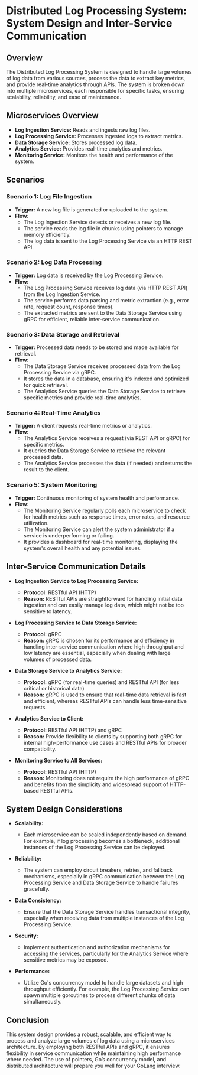 # Distributed Log Processing System: System Design and Inter-Service Communication

## Overview

The Distributed Log Processing System is designed to handle large volumes of log data from various sources, process the data to extract key metrics, and provide real-time analytics through APIs. The system is broken down into multiple microservices, each responsible for specific tasks, ensuring scalability, reliability, and ease of maintenance.

## Microservices Overview

- **Log Ingestion Service:** Reads and ingests raw log files.
- **Log Processing Service:** Processes ingested logs to extract metrics.
- **Data Storage Service:** Stores processed log data.
- **Analytics Service:** Provides real-time analytics and metrics.
- **Monitoring Service:** Monitors the health and performance of the system.

## Scenarios

### Scenario 1: Log File Ingestion

- **Trigger:** A new log file is generated or uploaded to the system.
- **Flow:**
  - The Log Ingestion Service detects or receives a new log file.
  - The service reads the log file in chunks using pointers to manage memory efficiently.
  - The log data is sent to the Log Processing Service via an HTTP REST API.

### Scenario 2: Log Data Processing

- **Trigger:** Log data is received by the Log Processing Service.
- **Flow:**
  - The Log Processing Service receives log data (via HTTP REST API) from the Log Ingestion Service.
  - The service performs data parsing and metric extraction (e.g., error rate, request count, response times).
  - The extracted metrics are sent to the Data Storage Service using gRPC for efficient, reliable inter-service communication.

### Scenario 3: Data Storage and Retrieval

- **Trigger:** Processed data needs to be stored and made available for retrieval.
- **Flow:**
  - The Data Storage Service receives processed data from the Log Processing Service via gRPC.
  - It stores the data in a database, ensuring it's indexed and optimized for quick retrieval.
  - The Analytics Service queries the Data Storage Service to retrieve specific metrics and provide real-time analytics.

### Scenario 4: Real-Time Analytics

- **Trigger:** A client requests real-time metrics or analytics.
- **Flow:**
  - The Analytics Service receives a request (via REST API or gRPC) for specific metrics.
  - It queries the Data Storage Service to retrieve the relevant processed data.
  - The Analytics Service processes the data (if needed) and returns the result to the client.

### Scenario 5: System Monitoring

- **Trigger:** Continuous monitoring of system health and performance.
- **Flow:**
  - The Monitoring Service regularly polls each microservice to check for health metrics such as response times, error rates, and resource utilization.
  - The Monitoring Service can alert the system administrator if a service is underperforming or failing.
  - It provides a dashboard for real-time monitoring, displaying the system's overall health and any potential issues.

## Inter-Service Communication Details

- **Log Ingestion Service to Log Processing Service:**

  - **Protocol:** RESTful API (HTTP)
  - **Reason:** RESTful APIs are straightforward for handling initial data ingestion and can easily manage log data, which might not be too sensitive to latency.

- **Log Processing Service to Data Storage Service:**

  - **Protocol:** gRPC
  - **Reason:** gRPC is chosen for its performance and efficiency in handling inter-service communication where high throughput and low latency are essential, especially when dealing with large volumes of processed data.

- **Data Storage Service to Analytics Service:**

  - **Protocol:** gRPC (for real-time queries) and RESTful API (for less critical or historical data)
  - **Reason:** gRPC is used to ensure that real-time data retrieval is fast and efficient, whereas RESTful APIs can handle less time-sensitive requests.

- **Analytics Service to Client:**

  - **Protocol:** RESTful API (HTTP) and gRPC
  - **Reason:** Provide flexibility to clients by supporting both gRPC for internal high-performance use cases and RESTful APIs for broader compatibility.

- **Monitoring Service to All Services:**
  - **Protocol:** RESTful API (HTTP)
  - **Reason:** Monitoring does not require the high performance of gRPC and benefits from the simplicity and widespread support of HTTP-based RESTful APIs.

## System Design Considerations

- **Scalability:**

  - Each microservice can be scaled independently based on demand. For example, if log processing becomes a bottleneck, additional instances of the Log Processing Service can be deployed.

- **Reliability:**

  - The system can employ circuit breakers, retries, and fallback mechanisms, especially in gRPC communication between the Log Processing Service and Data Storage Service to handle failures gracefully.

- **Data Consistency:**

  - Ensure that the Data Storage Service handles transactional integrity, especially when receiving data from multiple instances of the Log Processing Service.

- **Security:**

  - Implement authentication and authorization mechanisms for accessing the services, particularly for the Analytics Service where sensitive metrics may be exposed.

- **Performance:**
  - Utilize Go's concurrency model to handle large datasets and high throughput efficiently. For example, the Log Processing Service can spawn multiple goroutines to process different chunks of data simultaneously.

## Conclusion

This system design provides a robust, scalable, and efficient way to process and analyze large volumes of log data using a microservices architecture. By employing both RESTful APIs and gRPC, it ensures flexibility in service communication while maintaining high performance where needed. The use of pointers, Go’s concurrency model, and distributed architecture will prepare you well for your GoLang interview.
